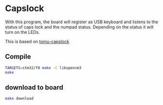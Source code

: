 # Capslock

With this program, the board will register as USB keyboard and listens to the status of caps lock and the numpad status. Depending on the status it will turn on the LEDs.

This is based on [tomu-capslock](https://github.com/der-b/tomu-capslock)

## Compile

``` bash
TARGETS=stm32/f0 make -C libopencm3
make
```

## download to board

``` bash
make download
```
